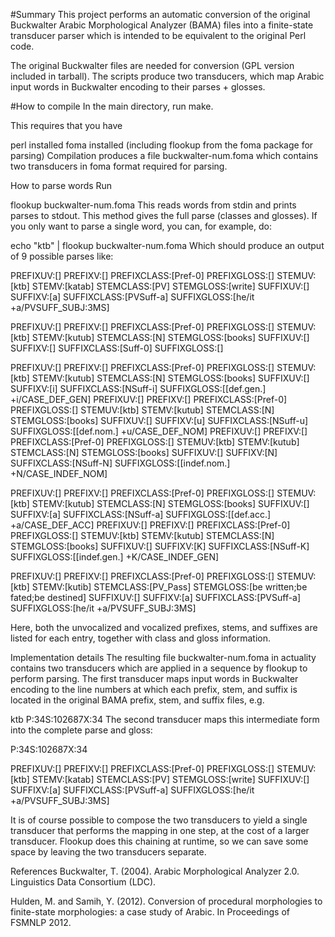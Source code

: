 #Summary
This project performs an automatic conversion of the original Buckwalter Arabic Morphological Analyzer (BAMA) files into a finite-state transducer parser which is intended to be equivalent to the original Perl code.

The original Buckwalter files are needed for conversion (GPL version included in tarball). The scripts produce two transducers, which map Arabic input words in Buckwalter encoding to their parses + glosses.

#How to compile
In the main directory, run make.

This requires that you have

perl installed
foma installed (including flookup from the foma package for parsing)
Compilation produces a file buckwalter-num.foma which contains two transducers in foma format required for parsing.

How to parse words
Run

flookup buckwalter-num.foma
This reads words from stdin and prints parses to stdout. This method gives the full parse (classes and glosses). If you only want to parse a single word, you can, for example, do:

echo "ktb" | flookup buckwalter-num.foma
Which should produce an output of 9 possible parses like:

PREFIXUV:[] PREFIXV:[] PREFIXCLASS:[Pref-0] PREFIXGLOSS:[] STEMUV:[ktb] STEMV:[katab] STEMCLASS:[PV] STEMGLOSS:[write] SUFFIXUV:[] SUFFIXV:[a] SUFFIXCLASS:[PVSuff-a] SUFFIXGLOSS:[he/it <verb> <pos>+a/PVSUFF_SUBJ:3MS</pos>] 

PREFIXUV:[] PREFIXV:[] PREFIXCLASS:[Pref-0] PREFIXGLOSS:[] STEMUV:[ktb] STEMV:[kutub] STEMCLASS:[N] STEMGLOSS:[books] SUFFIXUV:[] SUFFIXV:[] SUFFIXCLASS:[Suff-0] SUFFIXGLOSS:[] 

PREFIXUV:[] PREFIXV:[] PREFIXCLASS:[Pref-0] PREFIXGLOSS:[] STEMUV:[ktb] STEMV:[kutub] STEMCLASS:[N] STEMGLOSS:[books] SUFFIXUV:[] SUFFIXV:[i] SUFFIXCLASS:[NSuff-i] SUFFIXGLOSS:[[def.gen.] <pos>+i/CASE_DEF_GEN</pos>] 
PREFIXUV:[] PREFIXV:[] PREFIXCLASS:[Pref-0] PREFIXGLOSS:[] STEMUV:[ktb] STEMV:[kutub] STEMCLASS:[N] STEMGLOSS:[books] SUFFIXUV:[] SUFFIXV:[u] SUFFIXCLASS:[NSuff-u] SUFFIXGLOSS:[[def.nom.] <pos>+u/CASE_DEF_NOM</pos>] 
PREFIXUV:[] PREFIXV:[] PREFIXCLASS:[Pref-0] PREFIXGLOSS:[] STEMUV:[ktb] STEMV:[kutub] STEMCLASS:[N] STEMGLOSS:[books] SUFFIXUV:[] SUFFIXV:[N] SUFFIXCLASS:[NSuff-N] SUFFIXGLOSS:[[indef.nom.] <pos>+N/CASE_INDEF_NOM</pos>] 

PREFIXUV:[] PREFIXV:[] PREFIXCLASS:[Pref-0] PREFIXGLOSS:[] STEMUV:[ktb] STEMV:[kutub] STEMCLASS:[N] STEMGLOSS:[books] SUFFIXUV:[] SUFFIXV:[a] SUFFIXCLASS:[NSuff-a] SUFFIXGLOSS:[[def.acc.] <pos>+a/CASE_DEF_ACC</pos>] 
PREFIXUV:[] PREFIXV:[] PREFIXCLASS:[Pref-0] PREFIXGLOSS:[] STEMUV:[ktb] STEMV:[kutub] STEMCLASS:[N] STEMGLOSS:[books] SUFFIXUV:[] SUFFIXV:[K] SUFFIXCLASS:[NSuff-K] SUFFIXGLOSS:[[indef.gen.] <pos>+K/CASE_INDEF_GEN</pos>] 

PREFIXUV:[] PREFIXV:[] PREFIXCLASS:[Pref-0] PREFIXGLOSS:[] STEMUV:[ktb] STEMV:[kutib] STEMCLASS:[PV_Pass] STEMGLOSS:[be written;be fated;be destined] SUFFIXUV:[] SUFFIXV:[a] SUFFIXCLASS:[PVSuff-a] SUFFIXGLOSS:[he/it <verb> <pos>+a/PVSUFF_SUBJ:3MS</pos>]

Here, both the unvocalized and vocalized prefixes, stems, and suffixes are listed for each entry, together with class and gloss information.

Implementation details
The resulting file buckwalter-num.foma in actuality contains two transducers which are applied in a sequence by flookup to perform parsing. The first transducer maps input words in Buckwalter encoding to the line numbers at which each prefix, stem, and suffix is located in the original BAMA prefix, stem, and suffix files, e.g.

ktb
P:34S:102687X:34
The second transducer maps this intermediate form into the complete parse and gloss:

P:34S:102687X:34

PREFIXUV:[] PREFIXV:[] PREFIXCLASS:[Pref-0] PREFIXGLOSS:[] STEMUV:[ktb] STEMV:[katab] STEMCLASS:[PV] STEMGLOSS:[write] SUFFIXUV:[] SUFFIXV:[a] SUFFIXCLASS:[PVSuff-a] SUFFIXGLOSS:[he/it <verb> <pos>+a/PVSUFF_SUBJ:3MS</pos>]

It is of course possible to compose the two transducers to yield a single transducer that performs the mapping in one step, at the cost of a larger transducer. Flookup does this chaining at runtime, so we can save some space by leaving the two transducers separate.

References
Buckwalter, T. (2004). Arabic Morphological Analyzer 2.0. Linguistics Data Consortium (LDC).

Hulden, M. and Samih, Y. (2012). Conversion of procedural morphologies to finite-state morphologies: a case study of Arabic. In Proceedings of FSMNLP 2012.
